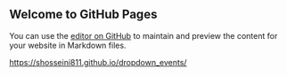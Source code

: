 ## Welcome to GitHub Pages

You can use the [editor on GitHub](https://github.com/shosseini811/dropdown_events/edit/main/README.md) to maintain and preview the content for your website in Markdown files.


https://shosseini811.github.io/dropdown_events/

